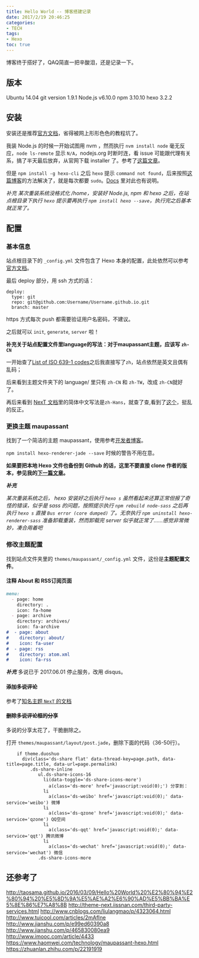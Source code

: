 ```yaml
---
title: Hello World -- 博客搭建记录
date: 2017/2/19 20:46:25
categories:
- TECH
tags:
- Hexo
toc: true
---
```

博客终于搭好了，QAQ简直一把辛酸泪，还是记录一下。

<!--more-->

## 版本
Ubuntu 14.04
git version 1.9.1
Node.js  v6.10.0
npm  3.10.10
hexo  3.2.2

## 安装

安装还是推荐[官方文档](https://hexo.io/docs/)，省得被网上形形色色的教程坑了。

我装 Node.js 的时候一开始试图用 nvm ，然而执行 `nvm install node` 毫无反应，`node ls-remote` 显示 `N/A`，nodejs.org 时断时连，看 issue 可能跟代理有关系，搞了半天最后放弃，从官网下载 installer 了。参考了[这篇文章](http://www.cnblogs.com/dubaokun/p/3558848.html)。

但是 `npm install -g hexo-cli` 之后 `hexo` 提示 `command not found`，后来按照[这篇博客](http://blog.csdn.net/miss_fang/article/details/53763308)的方法解决了，就是每次都要 `sudo`。[Docs](https://docs.npmjs.com/getting-started/fixing-npm-permissions) 里对此也有说明。

*补充*
*某次重装系统没格式化 /home，安装好 Node.js, npm 和 hexo 之后，在站点根目录下执行 `hexo` 提示要再执行 `npm install hexo --save`，执行完之后基本就正常了。*

## 配置

### 基本信息

站点根目录下的 `_config.yml` 文件包含了 Hexo 本身的配置，此处依然可以参考[官方文档](https://hexo.io/docs/configuration.html)。

最后 deploy 部分，用 ssh 方式的话：

```
deploy:
  type: git
  repo: git@github.com:Username/Username.github.io.git
  branch: master
```
https 方式每次 push 都需要验证用户名密码，不建议。

之后就可以 `init`, `generate`, `server` 啦！

**补充关于站点配置文件里language的写法：对于maupassant主题，应该写 `zh-CN`**

一开始查了[List of ISO 639-1 codes](https://en.wikipedia.org/wiki/List_of_ISO_639-1_codes)之后我直接写了`zh`，站点依然是英文且偶有乱码；

后来看到主题文件夹下的 language/ 里只有 `zh-CN` 和 `zh-TW`，改成 `zh-CN`就好了。

再后来看到 [NexT 文档](http://theme-next.iissnan.com/getting-started.html#select-language)里的简体中文写法是`zh-Hans`，就查了查,看到了[这个](https://www.zhihu.com/question/20797118)，挺乱的反正。

### 更换主题 maupassant

找到了一个简洁的主题 maupassant，使用参考[开发者博客](https://www.haomwei.com/technology/maupassant-hexo.html)。

`npm install hexo-renderer-jade --save` 时候的警告不用在意。

**如果要把本地 Hexo 文件也备份到 Github 的话，这里不要直接 clone 作者的版本，参见我的[下一篇文章](/2017/02/26/back-up-blog/)。**

***补充***

*某次重装系统之后， hexo 安装好之后执行 `hexo s` 虽然看起来还算正常但报了奇怪的错误，似乎是 sass 的问题，按照提示执行 `npm rebuild node-sass` 之后再执行 `hexo s` 直接 `Bus error (core dumped)` 了。无奈执行 `npm uninstall hexo-renderer-sass` 准备卸载重装，然而卸载完 server 似乎就正常了……感觉非常微妙，凑合用着吧*

### 修改主题配置

找到站点文件夹里的 `themes/maupassant/_config.yml` 文件，这份是**主题配置文件**。

#### 注释 About 和 RSS订阅页面

```md
menu:
  - page: home
    directory: .
    icon: fa-home
  - page: archive
    directory: archives/
    icon: fa-archive 
#  - page: about
#    directory: about/
#    icon: fa-user
#  - page: rss
#    directory: atom.xml
#    icon: fa-rss
```
***补充***
多说已于 2017.06.01 停止服务，改用 disqus。

#### ~~添加多说评论~~

参考了[知名主题 `NexT` 的文档](http://theme-next.iissnan.com/third-party-services.html)

#### ~~删除多说评论框的分享~~

多说的分享太花了，干脆删除之。

打开 `themes/maupassant/layout/post.jade`，删除下面的代码（36-50行）。
```jade
    if theme.duoshuo
      div(class='ds-share flat' data-thread-key=page.path, data-title=page.title, data-url=page.permalink)
         .ds-share-inline
            ul.ds-share-icons-16
              li(data-toggle='ds-share-icons-more')
                a(class='ds-more' href='javascript:void(0);') 分享到：
              li
                a(class='ds-weibo' href='javascript:void(0);' data-service='weibo') 微博
              li
                a(class='ds-qzone' href='javascript:void(0);' data-service='qzone') QQ空间
              li
                a(class='ds-qqt' href='javascript:void(0);' data-service='qqt') 腾讯微博
              li
                a(class='ds-wechat' href='javascript:void(0);' data-service='wechat') 微信
            .ds-share-icons-more
```

## 还参考了

http://taosama.github.io/2016/03/09/Hello%20World%20%E2%80%94%E2%80%94%20%E5%8D%9A%E5%AE%A2%E6%90%AD%E5%BB%BA%E5%8E%86%E7%A8%8B
http://theme-next.iissnan.com/third-party-services.html
http://www.cnblogs.com/liulangmao/p/4323064.html
http://www.tuicool.com/articles/2mAfIne
http://www.jianshu.com/p/e99ed60390a8
http://www.jianshu.com/p/465830080ea9
http://www.imooc.com/article/4433
https://www.haomwei.com/technology/maupassant-hexo.html
https://zhuanlan.zhihu.com/p/22191919
